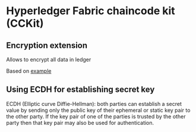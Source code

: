 # Hyperledger Fabric chaincode kit (CCKit)

## Encryption extension

Allows to encrypt all data in ledger

Based on [example](https://github.com/hyperledger/fabric/tree/master/examples/chaincode/go/enccc_example)


## Using ECDH for establishing secret key 

ECDH (Elliptic curve Diffie-Hellman): both parties can establish a secret value by sending only the public key 
of their ephemeral or static key pair to the other party. If the key pair of one of the parties is trusted by the other
party then that key pair may also be used for authentication. 



